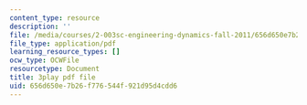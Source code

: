 ```yaml
---
content_type: resource
description: ''
file: /media/courses/2-003sc-engineering-dynamics-fall-2011/656d650e7b26f776544f921d95d4cdd6_jROTMB142T0.pdf
file_type: application/pdf
learning_resource_types: []
ocw_type: OCWFile
resourcetype: Document
title: 3play pdf file
uid: 656d650e-7b26-f776-544f-921d95d4cdd6
---
```

